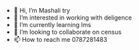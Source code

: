 - 👋 Hi, I’m Mashali try
- 👀 I’m interested in working with deligence
- 🌱 I’m currently learning lms
- 💞️ I’m looking to collaborate on census
- 📫 How to reach me 0787281483

<!---
900406mashali/900406mashali is a ✨ special ✨ repository because its `README.md` (this file) appears on your GitHub profile.
You can click the Preview link to take a look at your changes.
--->
